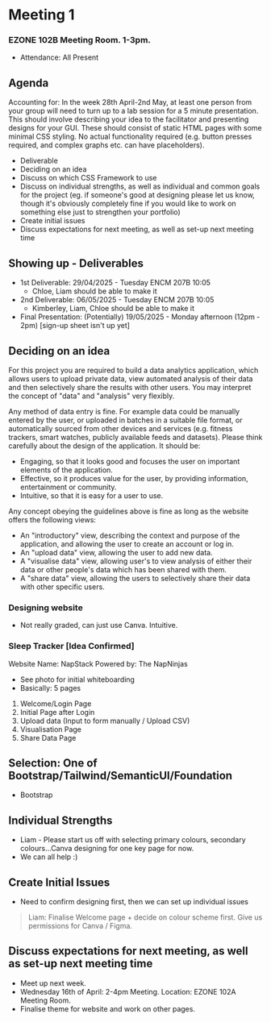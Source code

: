 # Meeting 1
### EZONE 102B Meeting Room. 1-3pm. 
- Attendance: All Present

## Agenda
Accounting for:
In the week 28th April-2nd May, at least one person from your group will need to turn up to a lab session for a 5 minute presentation. This should involve describing your idea to the facilitator and presenting designs for your GUI. These should consist of static HTML pages with some minimal CSS styling. No actual functionality required (e.g. button presses required, and complex graphs etc. can have placeholders).

- Deliverable
- Deciding on an idea
- Discuss on which CSS Framework to use
- Discuss on individual strengths, as well as individual and common goals for the project (eg. if someone's good at designing please let us know, though it's obviously completely fine if you would like to work on something else just to strengthen your portfolio)
- Create initial issues
- Discuss expectations for next meeting, as well as set-up next meeting time

## Showing up - Deliverables
- 1st Deliverable: 29/04/2025 - Tuesday ENCM 207B 10:05
    - Chloe, Liam should be able to make it
- 2nd Deliverable: 06/05/2025 - Tuesday ENCM 207B 10:05
    - Kimberley, Liam, Chloe should be able to make it
- Final Presentation: (Potentially) 19/05/2025 - Monday afternoon (12pm - 2pm) [sign-up sheet isn't up yet]

## Deciding on an idea
For this project you are required to build a data analytics application, which allows users to upload private data, view automated analysis of their data and then selectively share the results with other users. You may interpret the concept of "data" and "analysis" very flexibly. 

Any method of data entry is fine. For example data could be manually entered by the user, or uploaded in batches in a suitable file format, or automatically sourced from other devices and services (e.g. fitness trackers, smart watches, publicly available feeds and datasets).
Please think carefully about the design of the application. It should be:
- Engaging, so that it looks good and focuses the user on important elements of the application.
- Effective, so it produces value for the user, by providing information, entertainment or community.
- Intuitive, so that it is easy for a user to use.

Any concept obeying the guidelines above is fine as long as the website offers the following views:
- An "introductory" view, describing the context and purpose of the application, and allowing the user to create an account or log in.
- An "upload data" view, allowing the user to add new data.
- A "visualise data" view, allowing user's to view analysis of either their data or other people's data which has been shared with them.
- A "share data" view, allowing the users to selectively share their data with other specific users.

### Designing website
- Not really graded, can just use Canva. Intuitive.

### Sleep Tracker [Idea Confirmed]
Website Name: NapStack
Powered by: The NapNinjas

- See photo for initial whiteboarding
- Basically: 5 pages
1. Welcome/Login Page
2. Initial Page after Login
3. Upload data (Input to form manually / Upload CSV)
4. Visualisation Page
5. Share Data Page

## Selection: One of Bootstrap/Tailwind/SemanticUI/Foundation
- Bootstrap

## Individual Strengths
- Liam - Please start us off with selecting primary colours, secondary colours...Canva designing for one key page for now. 
- We can all help :)

## Create Initial Issues
- Need to confirm designing first, then we can set up individual issues
> Liam: Finalise Welcome page + decide on colour scheme first. Give us permissions for Canva / Figma.

## Discuss expectations for next meeting, as well as set-up next meeting time
- Meet up next week.
- Wednesday 16th of April: 2-4pm Meeting. Location: EZONE 102A Meeting Room.
- Finalise theme for website and work on other pages.